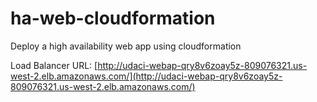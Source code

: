 # ha-web-cloudformation
Deploy a high availability web app using cloudformation

Load Balancer URL: [http://udaci-webap-qry8v6zoay5z-809076321.us-west-2.elb.amazonaws.com/](http://udaci-webap-qry8v6zoay5z-809076321.us-west-2.elb.amazonaws.com/)